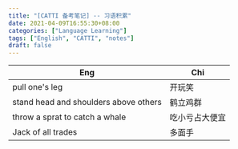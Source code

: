 ```yaml
---
title: "[CATTI 备考笔记] -- 习语积累"
date: 2021-04-09T16:55:30+08:00
categories: ["Language Learning"]
tags: ["English", "CATTI", "notes"]
draft: false
---
```


| Eng                                   | Chi            |
|---------------------------------------|----------------|
| pull one's leg                        | 开玩笑         |
| stand head and shoulders above others | 鹤立鸡群       |
| throw a sprat to catch a whale        | 吃小亏占大便宜 |
| Jack of all trades                    | 多面手         |
